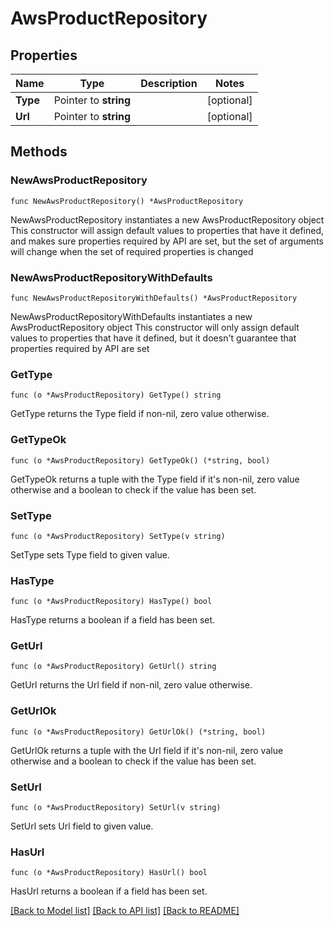# AwsProductRepository

## Properties

Name | Type | Description | Notes
------------ | ------------- | ------------- | -------------
**Type** | Pointer to **string** |  | [optional] 
**Url** | Pointer to **string** |  | [optional] 

## Methods

### NewAwsProductRepository

`func NewAwsProductRepository() *AwsProductRepository`

NewAwsProductRepository instantiates a new AwsProductRepository object
This constructor will assign default values to properties that have it defined,
and makes sure properties required by API are set, but the set of arguments
will change when the set of required properties is changed

### NewAwsProductRepositoryWithDefaults

`func NewAwsProductRepositoryWithDefaults() *AwsProductRepository`

NewAwsProductRepositoryWithDefaults instantiates a new AwsProductRepository object
This constructor will only assign default values to properties that have it defined,
but it doesn't guarantee that properties required by API are set

### GetType

`func (o *AwsProductRepository) GetType() string`

GetType returns the Type field if non-nil, zero value otherwise.

### GetTypeOk

`func (o *AwsProductRepository) GetTypeOk() (*string, bool)`

GetTypeOk returns a tuple with the Type field if it's non-nil, zero value otherwise
and a boolean to check if the value has been set.

### SetType

`func (o *AwsProductRepository) SetType(v string)`

SetType sets Type field to given value.

### HasType

`func (o *AwsProductRepository) HasType() bool`

HasType returns a boolean if a field has been set.

### GetUrl

`func (o *AwsProductRepository) GetUrl() string`

GetUrl returns the Url field if non-nil, zero value otherwise.

### GetUrlOk

`func (o *AwsProductRepository) GetUrlOk() (*string, bool)`

GetUrlOk returns a tuple with the Url field if it's non-nil, zero value otherwise
and a boolean to check if the value has been set.

### SetUrl

`func (o *AwsProductRepository) SetUrl(v string)`

SetUrl sets Url field to given value.

### HasUrl

`func (o *AwsProductRepository) HasUrl() bool`

HasUrl returns a boolean if a field has been set.


[[Back to Model list]](../README.md#documentation-for-models) [[Back to API list]](../README.md#documentation-for-api-endpoints) [[Back to README]](../README.md)


